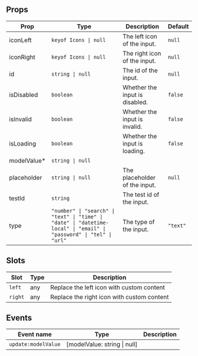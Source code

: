 <!-- This file is automatically generated, do not edit manually. -->

<script setup>
import AppInputPlayground from './AppInputPlayground.vue'
</script>

<AppInputPlayground />

## Props

| Prop | Type | Description | Default |
| ---- | ---- | ----------- | ------- |
| iconLeft | `keyof Icons \| null` | The left icon of the input. | `null` |
| iconRight | `keyof Icons \| null` | The right icon of the input. | `null` |
| id | `string \| null` | The id of the input. | `null` |
| isDisabled | `boolean` | Whether the input is disabled. | `false` |
| isInvalid | `boolean` | Whether the input is invalid. | `false` |
| isLoading | `boolean` | Whether the input is loading. | `false` |
| modelValue* | `string \| null` |  |  |
| placeholder | `string \| null` | The placeholder of the input. | `null` |
| testId | `string` | The test id of the input. |  |
| type | `"number" \| "search" \| "text" \| "time" \| "date" \| "datetime-local" \| "email" \| "password" \| "tel" \| "url"` | The type of the input. | `"text"` |


## Slots

| Slot | Type | Description |
| --------- | ---- | ----------- |
| `left` | any | Replace the left icon with custom content |
| `right` | any | Replace the right icon with custom content |


## Events

| Event name | Type | Description |
| ---------- | ---- | ----------- |
| `update:modelValue` | [modelValue: string \| null] |  |

